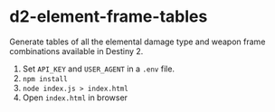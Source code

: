 # d2-element-frame-tables

Generate tables of all the elemental damage type and weapon frame combinations available in Destiny 2.

1. Set `API_KEY` and `USER_AGENT` in a `.env` file.
1. `npm install`
1. `node index.js > index.html`
1. Open `index.html` in browser
